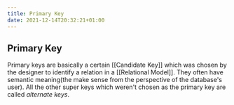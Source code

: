 ```yaml
---
title: Primary Key
date: 2021-12-14T20:32:21+01:00
---
```

## Primary Key
Primary keys are basically a certain [[Candidate Key]] which was chosen by the designer to identify a relation in a [[Relational Model]]. They often have semantic meaning(the make sense from the perspective of the database's user). All the other super keys which weren't chosen as the primary key are called *alternate keys*. 